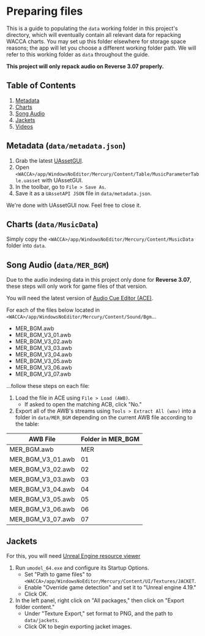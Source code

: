 # Preparing files
This is a guide to populating the `data` working folder in this project's directory, which will eventually contain all relevant data for repacking WACCA charts. You may set up this folder elsewhere for storage space reasons; the app will let you choose a different working folder path. We will refer to this working folder as `data` throughout the guide.

**This project will only repack audio on Reverse 3.07 properly.**

## Table of Contents
1. [Metadata](#metadata-datametadatajson)
2. [Charts](#charts-datamusicdata)
3. [Song Audio](#song-audio-datamer_bgm)
4. [Jackets](#jackets)
4. [Videos](#videos)

## Metadata (`data/metadata.json`)
1. Grab the latest [UAssetGUI](https://github.com/atenfyr/UAssetGUI).
2. Open `<WACCA>/app/WindowsNoEditor/Mercury/Content/Table/MusicParameterTable.uasset` with UAssetGUI.
3. In the toolbar, go to `File > Save As`.
4. Save it as a `UAssetAPI JSON` file in `data/metadata.json`.

We're done with UAssetGUI now. Feel free to close it.

## Charts (`data/MusicData`)
Simply copy the `<WACCA>/app/WindowsNoEditor/Mercury/Content/MusicData` folder into `data`.

## Song Audio (`data/MER_BGM`)
Due to the audio indexing data in this project only done for **Reverse 3.07**, these steps will only work for game files of that version.

You will need the latest version of [Audio Cue Editor (ACE)](https://github.com/LazyBone152/ACE).

For each of the files below located in `<WACCA>/app/WindowsNoEditor/Mercury/Content/Sound/Bgm`...

- MER_BGM.awb
- MER_BGM_V3_01.awb
- MER_BGM_V3_02.awb
- MER_BGM_V3_03.awb
- MER_BGM_V3_04.awb
- MER_BGM_V3_05.awb
- MER_BGM_V3_06.awb
- MER_BGM_V3_07.awb

...follow these steps on each file:

1. Load the file in ACE using `File > Load (AWB)`.
    - If asked to open the matching ACB, click "No."
2. Export all of the AWB's streams using `Tools > Extract All (wav)` into a folder in `data/MER_BGM` depending on the current AWB file according to the table:

| AWB File          | Folder in MER_BGM |
|-------------------|-------------------|
| MER_BGM.awb       | MER               |
| MER_BGM_V3_01.awb | 01                |
| MER_BGM_V3_02.awb | 02                |
| MER_BGM_V3_03.awb | 03                |
| MER_BGM_V3_04.awb | 04                |
| MER_BGM_V3_05.awb | 05                |
| MER_BGM_V3_06.awb | 06                |
| MER_BGM_V3_07.awb | 07                |

## Jackets
For this, you will need [Unreal Engine resource viewer](https://www.gildor.org/en/projects/umodel)

1. Run `umodel_64.exe` and configure its Startup Options.
    - Set "Path to game files" to `<WACCA>/app/WindowsNoEditor/Mercury/Content/UI/Textures/JACKET`.
    - Enable "Override game detection" and set it to "Unreal engine 4.19."
    - Click OK.
2. In the left panel, right click on "All packages," then click on "Export folder content."
    - Under "Texture Export," set format to PNG, and the path to `data/jackets`.
    - Click OK to begin exporting jacket images.